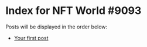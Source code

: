 # Index for NFT World #9093
Posts will be displayed in the order below:

- [Your first post](./001-first.md)

